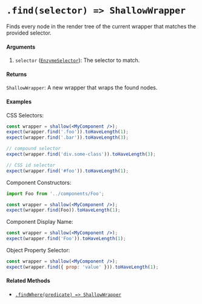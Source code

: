 # `.find(selector) => ShallowWrapper`

Finds every node in the render tree of the current wrapper that matches the provided selector.


#### Arguments

1. `selector` ([`EnzymeSelector`](../selector.md)): The selector to match.



#### Returns

`ShallowWrapper`: A new wrapper that wraps the found nodes.



#### Examples

CSS Selectors:
```jsx
const wrapper = shallow(<MyComponent />);
expect(wrapper.find('.foo')).toHaveLength(1);
expect(wrapper.find('.bar')).toHaveLength(3);

// compound selector
expect(wrapper.find('div.some-class')).toHaveLength(3);

// CSS id selector
expect(wrapper.find('#foo')).toHaveLength(1);
```

Component Constructors:
```jsx
import Foo from '../components/Foo';

const wrapper = shallow(<MyComponent />);
expect(wrapper.find(Foo)).toHaveLength(1);
```

Component Display Name:
```jsx
const wrapper = shallow(<MyComponent />);
expect(wrapper.find('Foo')).toHaveLength(1);
```

Object Property Selector:
```jsx
const wrapper = shallow(<MyComponent />);
expect(wrapper.find({ prop: 'value' })).toHaveLength(1);
```


#### Related Methods

- [`.findWhere(predicate) => ShallowWrapper`](findWhere.md)
